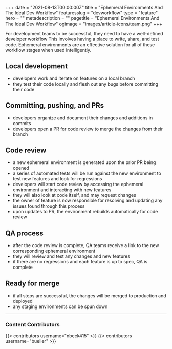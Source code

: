 +++
date = "2021-08-13T00:00:00Z"
title = "Ephemeral Environments And The Ideal Dev Workflow"
featuresslug = "devworkflow"
type = "feature"
hero = ""
metadescription = ""
pagetitle = "Ephemeral Environments And The Ideal Dev Workflow"
ogimage = "images/article-icons/team.png"
+++

For development teams to be successful, they need to have a well-defined developer workflow
This involves having a place to write, share, and test code. Ephemeral environments are an effective solution for all of these workflow stages when used intelligently.

## Local development
- developers work and iterate on features on a local branch
- they test their code locally and flesh out any bugs before committing their code

## Committing, pushing, and PRs
- developers organize and document their changes and additions in commits
- developers open a PR for code review to merge the changes from their branch

## Code review
- a new ephemeral environment is generated upon the prior PR being opened
- a series of automated tests will be run against the new environment to test new features and look for regressions
- developers will start code review by accessing the ephemeral environment and interacting with new features
- they will also look at code itself, and may request changes
- the owner of feature is now responsible for resolving and updating any issues found through this process
- upon updates to PR, the environment rebuilds automatically for code review

## QA process
- after the code review is complete, QA teams receive a link to the new corresponding ephemeral environment
- they will review and test any changes and new features
- if there are no regressions and each feature is up to spec, QA is complete

## Ready for merge
- if all steps are successful, the changes will be merged to production and deployed
- any staging environments can be spun down


----
### Content Contributors

{{< contributors username="nbeck415" >}}
{{< contributors username="bueller" >}}
